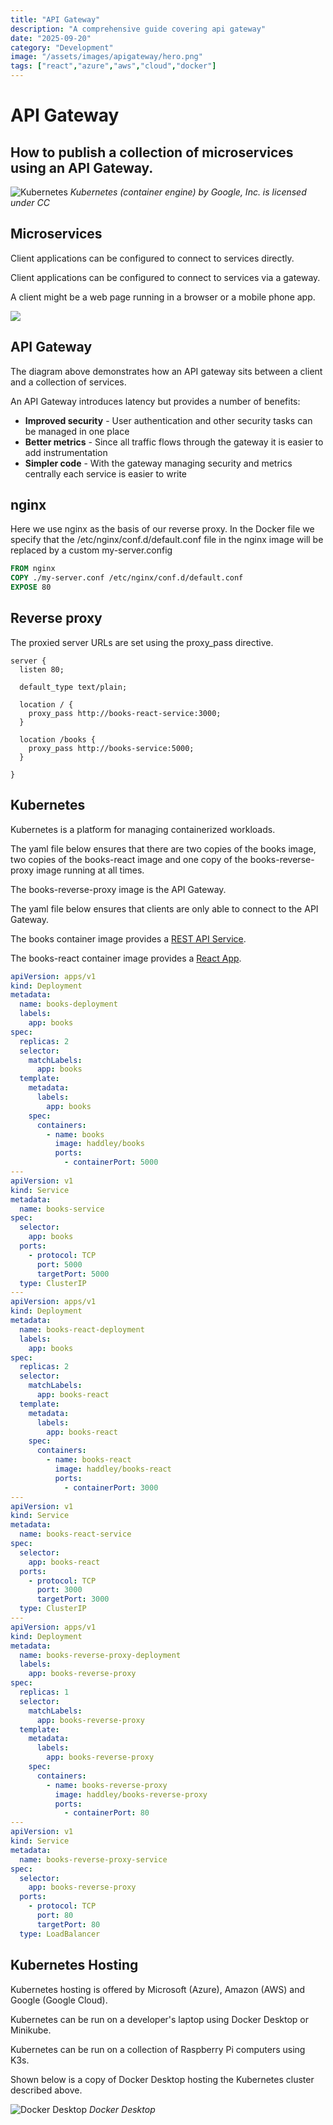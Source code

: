 ```yaml
---
title: "API Gateway"
description: "A comprehensive guide covering api gateway"
date: "2025-09-20"
category: "Development"
image: "/assets/images/apigateway/hero.png"
tags: ["react","azure","aws","cloud","docker"]
---
```


# API Gateway

## How to publish a collection of microservices using an API Gateway.

![Kubernetes](/assets/images/apigateway/kubernetes-container-engine.svg)
*Kubernetes (container engine) by Google, Inc. is licensed under CC*


## Microservices

Client applications can be configured to connect to services directly. 

Client applications can be configured to connect to services via a gateway.

A client might be a web page running in a browser or a mobile phone app.

![](/assets/images/apigateway/reverse-proxy-528x204.png)


## API Gateway

The diagram above demonstrates how an API gateway sits between a client and a collection of services.

An API Gateway introduces latency but provides a number of benefits:

- **Improved security** - User authentication and other security tasks can be managed in one place
- **Better metrics** - Since all traffic flows through the gateway it is easier to add instrumentation  
- **Simpler code** - With the gateway managing security and metrics centrally each service is easier to write


## nginx

Here we use nginx as the basis of our reverse proxy. In the Docker file we specify that the /etc/nginx/conf.d/default.conf file in the nginx image will be replaced by a custom my-server.config

```dockerfile
FROM nginx
COPY ./my-server.conf /etc/nginx/conf.d/default.conf
EXPOSE 80
```

## Reverse proxy

The proxied server URLs are set using the proxy_pass directive.

```nginx
server {
  listen 80;
  
  default_type text/plain;

  location / {
    proxy_pass http://books-react-service:3000;
  }

  location /books {
    proxy_pass http://books-service:5000;
  }

}
```


## Kubernetes

Kubernetes is a platform for managing containerized workloads.

The yaml file below ensures that there are two copies of the books image, two copies of the books-react image and one copy of the books-reverse-proxy image running at all times. 

The books-reverse-proxy image is the API Gateway.

The yaml file below ensures that clients are only able to connect to the API Gateway.

The books container image provides a [REST API Service](restapiservice.html). 

The books-react container image provides a [React App](reactusestateuseeffect.html).

```yaml
apiVersion: apps/v1
kind: Deployment
metadata:
  name: books-deployment
  labels:
    app: books
spec:
  replicas: 2
  selector:
    matchLabels:
      app: books
  template:
    metadata:
      labels:
        app: books
    spec:
      containers:
        - name: books
          image: haddley/books
          ports:
            - containerPort: 5000
---
apiVersion: v1
kind: Service
metadata:
  name: books-service
spec:
  selector:
    app: books
  ports:
    - protocol: TCP
      port: 5000
      targetPort: 5000
  type: ClusterIP
---
apiVersion: apps/v1
kind: Deployment
metadata:
  name: books-react-deployment
  labels:
    app: books
spec:
  replicas: 2
  selector:
    matchLabels:
      app: books-react
  template:
    metadata:
      labels:
        app: books-react
    spec:
      containers:
        - name: books-react
          image: haddley/books-react
          ports:
            - containerPort: 3000
---
apiVersion: v1
kind: Service
metadata:
  name: books-react-service
spec:
  selector:
    app: books-react
  ports:
    - protocol: TCP
      port: 3000
      targetPort: 3000
  type: ClusterIP
---
apiVersion: apps/v1
kind: Deployment
metadata:
  name: books-reverse-proxy-deployment
  labels:
    app: books-reverse-proxy
spec:
  replicas: 1
  selector:
    matchLabels:
      app: books-reverse-proxy
  template:
    metadata:
      labels:
        app: books-reverse-proxy
    spec:
      containers:
        - name: books-reverse-proxy
          image: haddley/books-reverse-proxy
          ports:
            - containerPort: 80
---
apiVersion: v1
kind: Service
metadata:
  name: books-reverse-proxy-service
spec:
  selector:
    app: books-reverse-proxy
  ports:
    - protocol: TCP
      port: 80
      targetPort: 80
  type: LoadBalancer
```


## Kubernetes Hosting

Kubernetes hosting is offered by Microsoft (Azure), Amazon (AWS) and Google (Google Cloud). 

Kubernetes can be run on a developer's laptop using Docker Desktop or Minikube.

Kubernetes can be run on a collection of Raspberry Pi computers using K3s.

Shown below is a copy of Docker Desktop hosting the Kubernetes cluster described above.

![Docker Desktop](/assets/images/apigateway/image-5-1250x720.png)
*Docker Desktop*
